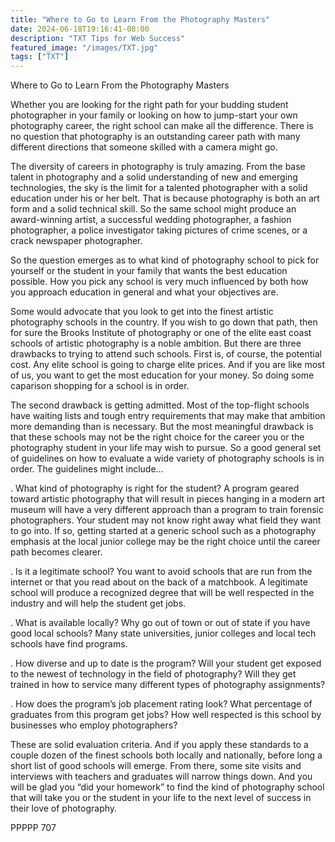 ```yaml
---
title: "Where to Go to Learn From the Photography Masters"
date: 2024-06-18T19:16:41-08:00
description: "TXT Tips for Web Success"
featured_image: "/images/TXT.jpg"
tags: ["TXT"]
---
```


Where to Go to Learn From the Photography Masters

Whether you are looking for the right path for your budding student photographer in your family or looking on how to jump-start your own photography career, the right school can make all the difference.  There is no question that photography is an outstanding career path with many different directions that someone skilled with a camera might go.  

The diversity of careers in photography is truly amazing.  From the base talent in photography and a solid understanding of new and emerging technologies, the sky is the limit for a talented photographer with a solid education under his or her belt.  That is because photography is both an art form and a solid technical skill.  So the same school might produce an award-winning artist, a successful wedding photographer, a fashion photographer, a police investigator taking pictures of crime scenes, or a crack newspaper photographer.

So the question emerges as to what kind of photography school to pick for yourself or the student in your family that wants the best education possible.  How you pick any school is very much influenced by both how you approach education in general and what your objectives are.

Some would advocate that you look to get into the finest artistic photography schools in the country.  If you wish to go down that path, then for sure the Brooks Institute of photography or one of the elite east coast schools of artistic photography is a noble ambition.  But there are three drawbacks to trying to attend such schools.  First is, of course, the potential cost.  Any elite school is going to charge elite prices.  And if you are like most of us, you want to get the most education for your money.  So doing some caparison shopping for a school is in order.

The second drawback is getting admitted.  Most of the top-flight schools have waiting lists and tough entry requirements that may make that ambition more demanding than is necessary.  But the most meaningful drawback is that these schools may not be the right choice for the career you or the photography student in your life may wish to pursue.  So a good general set of guidelines on how to evaluate a wide variety of photography schools is in order.  The guidelines might include…

.	What kind of photography is right for the student?  A program geared toward artistic photography that will result in pieces hanging in a modern art museum will have a very different approach than a program to train forensic photographers.  Your student may not know right away what field they want to go into.  If so, getting started at a generic school such as a photography emphasis at the local junior college may be the right choice until the career path becomes clearer.

.	Is it a legitimate school?  You want to avoid schools that are run from the internet or that you read about on the back of a matchbook.  A legitimate school will produce a recognized degree that will be well respected in the industry and will help the student get jobs.

.	What is available locally?  Why go out of town or out of state if you have good local schools?  Many state universities, junior colleges and local tech schools have find programs.

.	How diverse and up to date is the program?  Will your student get exposed to the newest of technology in the field of photography?  Will they get trained in how to service many different types of photography assignments?

.	How does the program’s job placement rating look?  What percentage of graduates from this program get jobs?  How well respected is this school by businesses who employ photographers?

These are solid evaluation criteria.  And if you apply these standards to a couple dozen of the finest schools both locally and nationally, before long a short list of good schools will emerge.  From there, some site visits and interviews with teachers and graduates will narrow things down.  And you will be glad you “did your homework” to find the kind of photography school that will take you or the student in your life to the next level of success in their love of photography.

PPPPP 707

